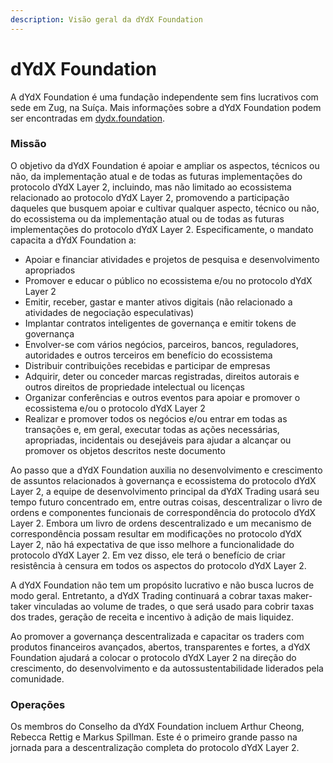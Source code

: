 ```yaml
---
description: Visão geral da dYdX Foundation
---
```


# dYdX Foundation

A dYdX Foundation é uma fundação independente sem fins lucrativos com sede em Zug, na Suíça. Mais informações sobre a dYdX Foundation podem ser encontradas em [dydx.foundation](https://dydx.foundation).

### Missão

O objetivo da dYdX Foundation é apoiar e ampliar os aspectos, técnicos ou não, da implementação atual e de todas as futuras implementações do protocolo dYdX Layer 2, incluindo, mas não limitado ao ecossistema relacionado ao protocolo dYdX Layer 2, promovendo a participação daqueles que busquem apoiar e cultivar qualquer aspecto, técnico ou não, do ecossistema ou da implementação atual ou de todas as futuras implementações do protocolo dYdX Layer 2. Especificamente, o mandato capacita a dYdX Foundation a:

* Apoiar e financiar atividades e projetos de pesquisa e desenvolvimento apropriados
* Promover e educar o público no ecossistema e/ou no protocolo dYdX Layer 2
* Emitir, receber, gastar e manter ativos digitais \(não relacionado a atividades de negociação especulativas\)
* Implantar contratos inteligentes de governança e emitir tokens de governança
* Envolver-se com vários negócios, parceiros, bancos, reguladores, autoridades e outros terceiros em benefício do ecossistema
* Distribuir contribuições recebidas e participar de empresas
* Adquirir, deter ou conceder marcas registradas, direitos autorais e outros direitos de propriedade intelectual ou licenças
* Organizar conferências e outros eventos para apoiar e promover o ecossistema e/ou o protocolo dYdX Layer 2
* Realizar e promover todos os negócios e/ou entrar em todas as transações e, em geral, executar todas as ações necessárias, apropriadas, incidentais ou desejáveis para ajudar a alcançar ou promover os objetos descritos neste documento

Ao passo que a dYdX Foundation auxilia no desenvolvimento e crescimento de assuntos relacionados à governança e ecossistema do protocolo dYdX Layer 2, a equipe de desenvolvimento principal da dYdX Trading usará seu tempo futuro concentrado em, entre outras coisas, descentralizar o livro de ordens e componentes funcionais de correspondência do protocolo dYdX Layer 2. Embora um livro de ordens descentralizado e um mecanismo de correspondência possam resultar em modificações no protocolo dYdX Layer 2, não há expectativa de que isso melhore a funcionalidade do protocolo dYdX Layer 2. Em vez disso, ele terá o benefício de criar resistência à censura em todos os aspectos do protocolo dYdX Layer 2.

A dYdX Foundation não tem um propósito lucrativo e não busca lucros de modo geral. Entretanto, a dYdX Trading continuará a cobrar taxas maker-taker vinculadas ao volume de trades, o que será usado para cobrir taxas dos trades, geração de receita e incentivo à adição de mais liquidez.

Ao promover a governança descentralizada e capacitar os traders com produtos financeiros avançados, abertos, transparentes e fortes, a dYdX Foundation ajudará a colocar o protocolo dYdX Layer 2 na direção do crescimento, do desenvolvimento e da autossustentabilidade liderados pela comunidade.

### Operações

Os membros do Conselho da dYdX Foundation incluem Arthur Cheong, Rebecca Rettig e Markus Spillman. Este é o primeiro grande passo na jornada para a descentralização completa do protocolo dYdX Layer 2.

